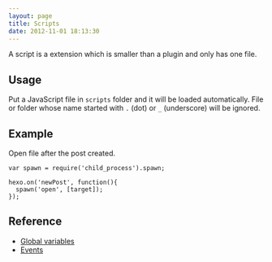 ```yaml
---
layout: page
title: Scripts
date: 2012-11-01 18:13:30
---
```


A script is a extension which is smaller than a plugin and only has one file.

## Usage

Put a JavaScript file in `scripts` folder and it will be loaded automatically. File or folder whose name started with `.` (dot) or `_` (underscore) will be ignored.

## Example

Open file after the post created.

```
var spawn = require('child_process').spawn;

hexo.on('newPost', function(){
  spawn('open', [target]);
});
```

## Reference

- [Global variables][1]
- [Events][2]

[1]: global_variables.html
[2]: events.html